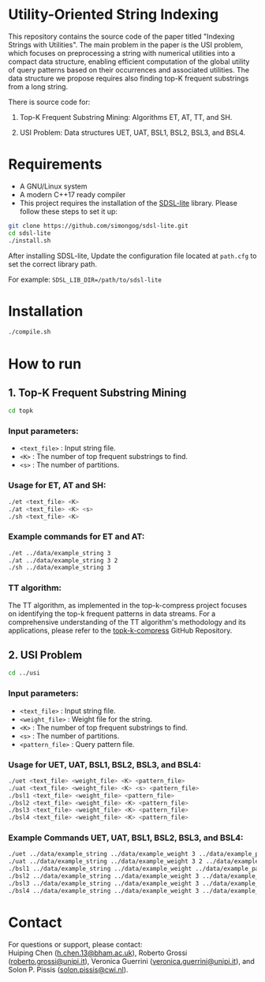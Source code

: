 # Utility-Oriented String Indexing
This repository contains the source code of the paper titled "Indexing Strings with Utilities". The main problem in the paper is the USI problem, which focuses on preprocessing a string with numerical utilities into a compact data structure, enabling efficient computation of the global utility of query patterns based on their occurrences and associated utilities. The data structure we propose requires also finding top-K frequent substrings from a long string.

There is source code for:

1. Top-K Frequent Substring Mining: Algorithms ET, AT, TT, and SH.

2. USI Problem: Data structures UET, UAT, BSL1, BSL2, BSL3, and BSL4.

# Requirements
- A GNU/Linux system
- A modern C++17 ready compiler
- This project requires the installation of the [SDSL-lite](https://github.com/simongog/sdsl-lite) library. Please follow these steps to set it up:
```bash
git clone https://github.com/simongog/sdsl-lite.git
cd sdsl-lite
./install.sh
```

After installing SDSL-lite, Update the configuration file located at `path.cfg` to set the correct library path.

For example: `SDSL_LIB_DIR=/path/to/sdsl-lite` 


# Installation
```bash
./compile.sh
```


# How to run

## 1. Top-K Frequent Substring Mining
```bash
cd topk
```
### Input parameters:
- `<text_file>` : Input string file.
- `<K>` : The number of top frequent substrings to find.
- `<s>` : The number of partitions.

### Usage for ET, AT and SH:
```bash
./et <text_file> <K>
./at <text_file> <K> <s>
./sh <text_file> <K>
```

### Example commands for ET and AT:
```bash
./et ../data/example_string 3
./at ../data/example_string 3 2
./sh ../data/example_string 3 
```
### TT algorithm:
The TT algorithm, as implemented in the top-k-compress project focuses on identifying the top-k frequent patterns in data streams. For a comprehensive understanding of the TT algorithm's methodology and its applications, please refer to the [topk-k-compress](https://github.com/pdinklag/top-k-compress) GitHub Repository.

## 2. USI Problem
```bash
cd ../usi
```
### Input parameters:
- `<text_file>` : Input string file.
- `<weight_file>` : Weight file for the string.
- `<K>` : The number of top frequent substrings to find.
- `<s>` : The number of partitions.
- `<pattern_file>` : Query pattern file.

  
### Usage for UET, UAT, BSL1, BSL2, BSL3, and BSL4:
```bash
./uet <text_file> <weight_file> <K> <pattern_file>
./uat <text_file> <weight_file> <K> <s> <pattern_file>
./bsl1 <text_file> <weight_file> <pattern_file>
./bsl2 <text_file> <weight_file> <K> <pattern_file>
./bsl3 <text_file> <weight_file> <K> <pattern_file>
./bsl4 <text_file> <weight_file> <K> <pattern_file>
```

### Example Commands UET, UAT, BSL1, BSL2, BSL3, and BSL4:

```bash
./uet ../data/example_string ../data/example_weight 3 ../data/example_pattern
./uat ../data/example_string ../data/example_weight 3 2 ../data/example_pattern
./bsl1 ../data/example_string ../data/example_weight ../data/example_pattern
./bsl2 ../data/example_string ../data/example_weight 3 ../data/example_pattern
./bsl3 ../data/example_string ../data/example_weight 3 ../data/example_pattern
./bsl4 ../data/example_string ../data/example_weight 3 ../data/example_pattern
```
# Contact

For questions or support, please contact:  
Huiping Chen (<h.chen.13@bham.ac.uk>), Roberto Grossi (<roberto.grossi@unipi.it>), Veronica Guerrini (<veronica.guerrini@unipi.it>), and Solon P. Pissis (<solon.pissis@cwi.nl>).


